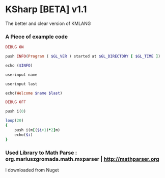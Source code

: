 # KSharp [BETA] v1.1
The better and clear version of KMLANG


### A Piece of example code

``` ruby
DEBUG ON

push INFO(Program ( $GL_VER ) started at $GL_DIRECTORY [ $GL_TIME ])

echo ($INFO)

userinput name

userinput last

echo(Welcome $name $last)

DEBUG OFF

push i(0)

loop(20)
{
	push i(m[($i+1)*2]m)
	echo($i)
}

```

### Used Library to Math Parse : org.mariuszgromada.math.mxparser | http://mathparser.org 
I downloaded from Nuget
